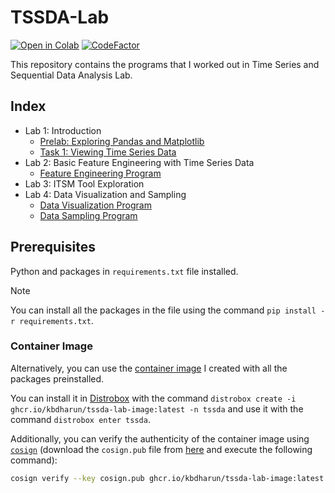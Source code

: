 # TSSDA-Lab

[![Open in Colab](https://colab.research.google.com/assets/colab-badge.svg)](https://colab.research.google.com/github/kbdharun/TSSDA-Lab)
[![CodeFactor](https://www.codefactor.io/repository/github/kbdharun/tssda-lab/badge)](https://www.codefactor.io/repository/github/kbdharun/tssda-lab)

This repository contains the programs that I worked out in Time Series and Sequential Data Analysis Lab.

## Index

- Lab 1: Introduction
  - [Prelab: Exploring Pandas and Matplotlib](prelab/prelab.ipynb)
  - [Task 1: Viewing Time Series Data](lab1/TSA-Ex1-task1.ipynb)
- Lab 2: Basic Feature Engineering with Time Series Data
  - [Feature Engineering Program](lab2/TSSDA-Ex2.ipynb)
- Lab 3: ITSM Tool Exploration
- Lab 4: Data Visualization and Sampling
  - [Data Visualization Program](lab4/Ex3-Visualization.ipynb)
  - [Data Sampling Program](lab4/Ex4-Sampling.ipynb)

## Prerequisites

Python and packages in `requirements.txt` file installed.

> [!NOTE]
> You can install all the packages in the file using the command `pip install -r requirements.txt`.

### Container Image

Alternatively, you can use the [container image](https://github.com/kbdharun/TSSDA-Lab/pkgs/container/tssda-lab-image) I created with all the packages preinstalled.

You can install it in [Distrobox](https://github.com/89luca89/distrobox) with the command `distrobox create -i ghcr.io/kbdharun/tssda-lab-image:latest -n tssda` and use it with the command `distrobox enter tssda`.

Additionally, you can verify the authenticity of the container image using [`cosign`](https://github.com/sigstore/cosign) (download the `cosign.pub` file from [here](https://github.com/kbdharun/TSSDA-Lab/blob/main/cosign.pub) and execute the following command):

```zsh
cosign verify --key cosign.pub ghcr.io/kbdharun/tssda-lab-image:latest
```
